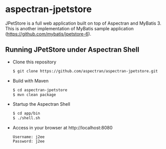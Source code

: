 aspectran-jpetstore
===================

JPetStore is a full web application built on top of Aspectran and MyBatis 3.  
This is another implementation of MyBatis sample application (https://github.com/mybatis/jpetstore-6).

## Running JPetStore under Aspectran Shell

- Clone this repository

  ```bash
  $ git clone https://github.com/aspectran/aspectran-jpetstore.git
  ```

- Build with Maven

  ```bash
  $ cd aspectran-jpetstore
  $ mvn clean package
  ```

- Startup the Aspectran Shell

  ```bash
  $ cd app/bin
  $ ./shell.sh
  ```

- Access in your browser at http://localhost:8080

  ```
  Username: j2ee  
  Password: j2ee
  ```
